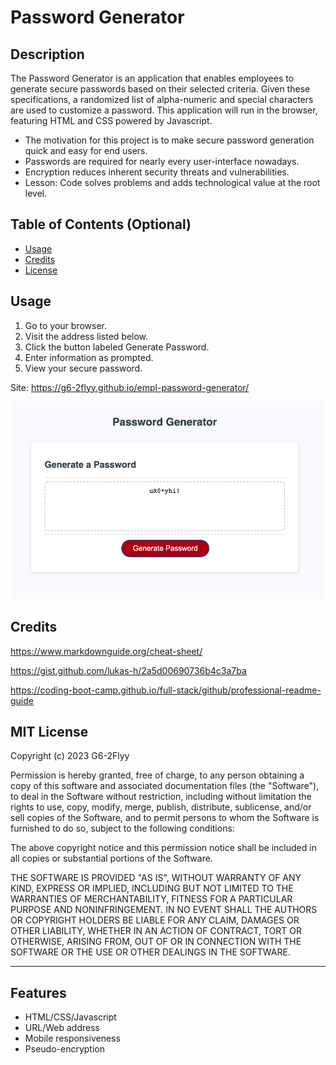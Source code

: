 # Password Generator

## Description

The Password Generator is an application that enables employees to generate secure passwords based on their selected criteria. Given these specifications, a randomized list of alpha-numeric and special characters are used to customize a password. This application will run in the browser, featuring HTML and CSS powered by Javascript.

- The motivation for this project is to make secure password generation quick and easy for end users.
- Passwords are required for nearly every user-interface nowadays.
- Encryption reduces inherent security threats and vulnerabilities.
- Lesson: Code solves problems and adds technological value at the root level.

## Table of Contents (Optional)

- [Usage](#usage)
- [Credits](#credits)
- [License](#license)

## Usage

1. Go to your browser.
2. Visit the address listed below.
3. Click the button labeled Generate Password.
4. Enter information as prompted.
5. View your secure password.

Site: https://g6-2flyy.github.io/empl-password-generator/
  
  ![alt text](./images/password_generator_screenshot.png)
 

## Credits

https://www.markdownguide.org/cheat-sheet/

https://gist.github.com/lukas-h/2a5d00690736b4c3a7ba

https://coding-boot-camp.github.io/full-stack/github/professional-readme-guide

## MIT License

Copyright (c) 2023 G6-2Flyy

Permission is hereby granted, free of charge, to any person obtaining a copy of this software and associated documentation files (the "Software"), to deal in the Software without restriction, including without limitation the rights to use, copy, modify, merge, publish, distribute, sublicense, and/or sell copies of the Software, and to permit persons to whom the Software is furnished to do so, subject to the following conditions:

The above copyright notice and this permission notice shall be included in all copies or substantial portions of the Software.

THE SOFTWARE IS PROVIDED "AS IS", WITHOUT WARRANTY OF ANY KIND, EXPRESS OR IMPLIED, INCLUDING BUT NOT LIMITED TO THE WARRANTIES OF MERCHANTABILITY, FITNESS FOR A PARTICULAR PURPOSE AND NONINFRINGEMENT. IN NO EVENT SHALL THE AUTHORS OR COPYRIGHT HOLDERS BE LIABLE FOR ANY CLAIM, DAMAGES OR OTHER LIABILITY, WHETHER IN AN ACTION OF CONTRACT, TORT OR OTHERWISE, ARISING FROM, OUT OF OR IN CONNECTION WITH THE SOFTWARE OR THE USE OR OTHER DEALINGS IN THE SOFTWARE.

---

## Features

- HTML/CSS/Javascript
- URL/Web address
- Mobile responsiveness
- Pseudo-encryption
